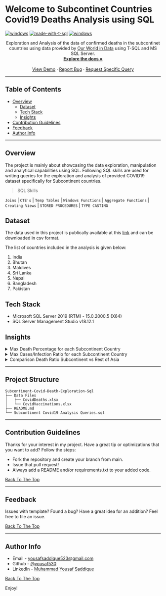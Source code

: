 <div id="top"></div>

# Welcome to Subcontinet Countries Covid19 Deaths Analysis using SQL


[![windows](https://img.shields.io/badge/os-windows-blue?style=flat-square)](#) [![made-with-t-sql](https://img.shields.io/badge/Made%20with-T--SQL-red?style=flat-square)](#) [![windows](https://img.shields.io/badge/-Microsoft%20SQL%20Server-orange?style=flat-square&logo=microsoft%20sql%20server&logoColor=white)](#)



<div align="center">  

  <p align="center">
    Exploration and Analysis of the data of confirmed deaths in the subcontinet countries using data provided by  <a href="https://ourworldindata.org/">Our World in Data</a> using T-SQL and MS SQL Server.
    <br />
    <a href="https://docs.microsoft.com/en-us/sql/t-sql/language-reference?view=sql-server-ver16"><strong>Explore the docs »</strong></a>
    <br />
    <br />
    <a href="#">View Demo</a>
    ·
    <a href="https://github.com/yousaf530/Subcontinent-Covid-Death-Exploration-Sql/issues">Report Bug</a>
    ·
    <a href="https://github.com/yousaf530">Request Specific Query</a>
  </p>
</div>

---

## Table of Contents

  - [Overview](#overview)
    - [Dataset](#dataset)
    - [Tech Stack](#tech-stack)
    - [Insights](#insights)
  - [Contribution Guidelines](#contribution-guidelines)
  - [Feedback](#feedback)
  - [Author Info](#author-info)

---

## Overview
The project is mainly about showcasing the data exploration, manipulation and analytical capabilities using SQL. Following SQL skills are used for writing queries for the exploration and analysis of provided COVID19 dataset specifically for Subcontinent countries.

> SQL Skills 

`Joins` | `CTE's` | `Temp Tables` | `Windows Functions` | `Aggregate Functions` | `Creating Views` | `STORED PROCEDURES` | `TYPE CASTING`

## Dataset
The data used in this project is publically available at this [link](https://ourworldindata.org/explorers/coronavirus-data-explorer?zoomToSelection=true&time=2020-03-01..latest&facet=none&pickerSort=desc&pickerMetric=total_deaths&hideControls=true&Metric=Confirmed+deaths&Interval=7-day+rolling+average&Relative+to+Population=true&Color+by+test+positivity=false&country=IND~USA~GBR~CAN~DEU~FRA) and can be downloaded in csv format.

The list of countries included in the analysis is given below:


<ol>
  <li>India</li>
  <li>Bhutan</li>
  <li>Maldives</li>
  <li>Sri Lanka</li>
  <li>Nepal</li>
  <li>Bangladesh</li>
  <li>Pakistan</li>
</ol>


## Tech Stack
- Microsoft SQL Server 2019 (RTM) - 15.0.2000.5 (X64)
- SQL Server Management Studio v18.12.1


## Insights
<details>
  <summary>Max Death Percentage for each Subcontinent Country</summary>

  > Result

  <img src="https://user-images.githubusercontent.com/45168689/177030245-da71e7e4-4289-4b1c-a192-fbcee4b20a74.png"/>

   > Query

```
SELECT location as 'Location',MAX(total_cases) as 'TotalCases', MAX(total_deaths) as 'TotalDeaths', MAX(ROUND(((total_deaths/total_cases) * 100),2)) as 'MaxDeathPercentage'
FROM CovidDeaths
WHERE location IN ('India', 'Pakistan', 'Bhutan','Maldives','Sri Lanka','Nepal','Bangladesh')
GROUP BY location
ORDER BY 4 DESC;
```
</details>

<details>
  <summary>Max Cases/Infection Ratio for each Subcontinent Country</summary>

  > Result

  <img src="https://user-images.githubusercontent.com/45168689/177030551-5fef5a70-741c-470a-8160-5d0456396729.png"/>

   > Query

```
SELECT location as 'Location', MAX(total_cases) as 'TotalCases', Max(population) as 'TotalPopulation' ,MAX(ROUND(((total_cases/population) * 100),2)) as 'MaxPercentPopulationInfected'
FROM CovidDeaths
WHERE location IN ('India', 'Pakistan', 'Bhutan','Maldives','Sri Lanka','Nepal','Bangladesh')
GROUP BY location
ORDER BY 4 DESC;
```
</details>

<details>
  <summary>Comparison Death Ratio Subcontinent vs Rest of Asia</summary>

  > Result

  <img src="https://user-images.githubusercontent.com/45168689/177031737-3a929324-195f-49ff-bb36-bb952990fb32.png"/>

   > Query

```
SELECT SUM(TotalCases) as 'TotalCases', SUM(TotalDeaths) as 'TotalDeaths', ROUND(((SUM(TotalDeaths))/SUM(TotalCases))*100,2) as 'DeathPercentageSubContCountries'
FROM (
SELECT MAX(total_cases) AS 'TotalCases', MAX(total_deaths) AS 'TotalDeaths' 
FROM CovidDeaths 
WHERE location IN ('India', 'Pakistan', 'Bhutan','Maldives','Sri Lanka','Nepal','Bangladesh')
GROUP BY location) x;
```

```
SELECT SUM(TotalCases) as 'TotalCases', SUM(TotalDeaths) as 'TotalDeaths', ROUND(((SUM(TotalDeaths))/SUM(TotalCases))*100,2) as 'DeathPercentageAsia'
FROM (
SELECT MAX(total_cases) AS 'TotalCases', MAX(total_deaths) AS 'TotalDeaths' 
FROM CovidDeaths 
WHERE continent = 'Asia' AND location NOT IN ('India', 'Pakistan', 'Bhutan','Maldives','Sri Lanka','Nepal','Bangladesh')
GROUP BY location) x;
```
</details>


---

## Project Structure

```
Subcontinent-Covid-Death-Exploration-Sql
├── Data Files
│   ├── CovidDeaths.xlsx
│   └── CovidVaccinations.xlsx
├── README.md
└── Subcontinent Covid19 Analysis Queries.sql
```
---
## Contribution Guidelines

Thanks for your interest in my project. Have a great tip or optimizations that you want to add? Follow the steps:
- Fork the repository and create your branch from main.
- Issue that pull request!
- Always add a README and/or requirements.txt to your added code.

<a href="#top">Back To The Top</a>

---


## Feedback

Issues with template? Found a bug? Have a great idea for an addition? Feel free to file an issue.

<a href="#top">Back To The Top</a>

---

## Author Info

- Email - [yousafsaddique523@gmail.com](#)
- Github - [@yousaf530](https://github.com/yousaf530)
- LinkedIn - [Muhammad Yousaf Saddique](https://www.linkedin.com/in/yousaf530/)

<a href="#top">Back To The Top</a>

Enjoy!

